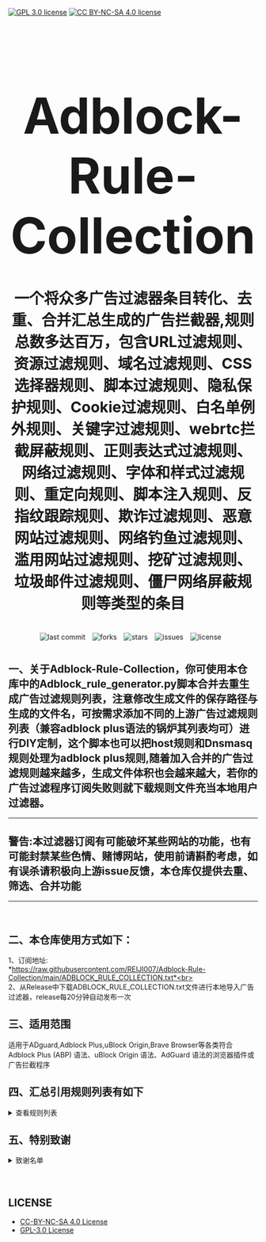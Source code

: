 [![GPL 3.0 license](https://img.shields.io/badge/License-GPL%20v3-blue.svg)](https://github.com/REIJI007/Adblock-Rule-Collection/blob/main/LICENSE-GPL3.0)
[![CC BY-NC-SA 4.0 license](https://img.shields.io/badge/License-CC%20BY--NC--SA%204.0-lightgrey.svg)](https://github.com/REIJI007/Adblock-Rule-Collection/blob/main/LICENSE-CC%20BY-NC-SA%204.0)
<!-- 居中的大标题 -->
<h1 align="center" style="font-size: 100px; margin-bottom: 40px;">Adblock-Rule-Collection</h1>

<!-- 居中的副标题 -->
<h2 align="center" style="font-size: 30px; margin-bottom: 40px;">一个将众多广告过滤器条目转化、去重、合并汇总生成的广告拦截器,规则总数多达百万，包含URL过滤规则、资源过滤规则、域名过滤规则、CSS选择器规则、脚本过滤规则、隐私保护规则、Cookie过滤规则、白名单例外规则、关键字过滤规则、webrtc拦截屏蔽规则、正则表达式过滤规则、网络过滤规则、字体和样式过滤规则、重定向规则、脚本注入规则、反指纹跟踪规则、欺诈过滤规则、恶意网站过滤规则、网络钓鱼过滤规则、滥用网站过滤规则、挖矿过滤规则、垃圾邮件过滤规则、僵尸网络屏蔽规则等类型的条目</h2>

<!-- 徽章（根据需要调整） -->
<p align="center" style="margin-bottom: 40px;">
    <img src="https://img.shields.io/badge/last%20commit-today-brightgreen" alt="last commit" style="margin-right: 10px;">
    <img src="https://img.shields.io/github/forks/REIJI007/Adblock-Rule-Collection" alt="forks" style="margin-right: 10px;">
    <img src="https://img.shields.io/github/stars/REIJI007/Adblock-Rule-Collection" alt="stars" style="margin-right: 10px;">
    <img src="https://img.shields.io/github/issues/REIJI007/Adblock-Rule-Collection" alt="issues" style="margin-right: 10px;">
    <img src="https://img.shields.io/github/license/REIJI007/Adblock-Rule-Collection" alt="license" style="margin-right: 10px;">
</p>


## 一、关于Adblock-Rule-Collection，你可使用本仓库中的Adblock_rule_generator.py脚本合并去重生成广告过滤规则列表，注意修改生成文件的保存路径与生成的文件名，可按需求添加不同的上游广告过滤规则列表（兼容adblock plus语法的锅炉其列表均可）进行DIY定制，这个脚本也可以把host规则和Dnsmasq规则处理为adblock plus规则,随着加入合并的广告过滤规则越来越多，生成文件体积也会越来越大，若你的广告过滤程序订阅失败则就下载规则文件充当本地用户过滤器。

<hr>

## 警告:本过滤器订阅有可能破坏某些网站的功能，也有可能封禁某些色情、赌博网站，使用前请斟酌考虑，如有误杀请积极向上游issue反馈，本仓库仅提供去重、筛选、合并功能

<hr>
<br>

## 二、本仓库使用方式如下：
1、订阅地址: <br> *https://raw.githubusercontent.com/REIJI007/Adblock-Rule-Collection/main/ADBLOCK_RULE_COLLECTION.txt*<br>
<br>
2、从Release中下载ADBLOCK_RULE_COLLECTION.txt文件进行本地导入广告过滤器，release每20分钟自动发布一次
<br>

## 三、适用范围
适用于ADguard,Adblock Plus,uBlock Origin,Brave Browser等各类符合Adblock Plus (ABP) 语法、uBlock Origin 语法、AdGuard 语法的浏览器插件或广告拦截程序
<br>


## 四、汇总引用规则列表有如下
<details>
  <summary>查看规则列表</summary>

1. [Anti-ad for AdGuard](https://anti-ad.net/adguard.txt)
2. [Anti-ad-Easylist](https://anti-ad.net/easylist.txt)
3. [OISD Big List](https://big.oisd.nl)
4. [EasyList](https://easylist.to/easylist/easylist.txt)
5. [EasyList Adservers](https://raw.githubusercontent.com/easylist/easylist/master/easylist/easylist_adservers.txt)
6. [EasyList Third-Party Servers](https://raw.githubusercontent.com/easylist/easylist/master/easylist/easylist_thirdparty.txt)
7. [EasyList Adservers Popup](https://raw.githubusercontent.com/easylist/easylist/master/easylist/easylist_adservers_popup.txt)
8. [EasyList Third-Party Popup](https://raw.githubusercontent.com/easylist/easylist/master/easylist/easylist_thirdparty_popup.txt)
9. [EasyList Allowlist](https://raw.githubusercontent.com/easylist/easylist/master/easylist/easylist_allowlist.txt)
10. [EasyList Allowlist Dimensions](https://raw.githubusercontent.com/easylist/easylist/master/easylist/easylist_allowlist_dimensions.txt)
11. [EasyList General Hide](https://raw.githubusercontent.com/easylist/easylist/master/easylist/easylist_allowlist_general_hide.txt)
12. [EasyList Popup Allowlist](https://raw.githubusercontent.com/easylist/easylist/master/easylist/easylist_allowlist_popup.txt)
13. [EasyList General Block](https://raw.githubusercontent.com/easylist/easylist/master/easylist/easylist_general_block.txt)
14. [EasyList General Block Popup](https://raw.githubusercontent.com/easylist/easylist/master/easylist/easylist_general_block_popup.txt)
15. [EasyList General Hide](https://raw.githubusercontent.com/easylist/easylist/master/easylist/easylist_general_hide.txt)
16. [EasyPrivacy](https://easylist.to/easylist/easyprivacy.txt)
17. [EasyPrivacy Allowlist](https://raw.githubusercontent.com/easylist/easylist/master/easyprivacy/easyprivacy_allowlist.txt)
18. [EasyPrivacy International Allowlist](https://raw.githubusercontent.com/easylist/easylist/master/easyprivacy/easyprivacy_allowlist_international.txt)
19. [EasyPrivacy General](https://raw.githubusercontent.com/easylist/easylist/master/easyprivacy/easyprivacy_general.txt)
20. [EasyPrivacy General Email Trackers](https://raw.githubusercontent.com/easylist/easylist/master/easyprivacy/easyprivacy_general_emailtrackers.txt)
21. [EasyPrivacy Third-Party](https://raw.githubusercontent.com/easylist/easylist/master/easyprivacy/easyprivacy_thirdparty.txt)
22. [EasyPrivacy International Third-Party](https://raw.githubusercontent.com/easylist/easylist/master/easyprivacy/easyprivacy_thirdparty_international.txt)
23. [EasyPrivacy Tracking Servers](https://raw.githubusercontent.com/easylist/easylist/master/easyprivacy/easyprivacy_trackingservers.txt)
24. [EasyPrivacy Third-Party Tracking Servers](https://raw.githubusercontent.com/easylist/easylist/master/easyprivacy/easyprivacy_trackingservers_thirdparty.txt)
25. [EasyPrivacy Admiral Tracking Servers](https://raw.githubusercontent.com/easylist/easylist/master/easyprivacy/easyprivacy_trackingservers_admiral.txt)
26. [EasyPrivacy General Tracking Servers](https://raw.githubusercontent.com/easylist/easylist/master/easyprivacy/easyprivacy_trackingservers_general.txt)
27. [EasyPrivacy Mining Tracking Servers](https://raw.githubusercontent.com/easylist/easylist/master/easyprivacy/easyprivacy_trackingservers_mining.txt)
28. [EasyPrivacy Notification Tracking Servers](https://raw.githubusercontent.com/easylist/easylist/master/easyprivacy/easyprivacy_trackingservers_notifications.txt)
29. [Easylist Cookie List](https://secure.fanboy.co.nz/fanboy-cookiemonster.txt)
30. [Easylist Cookie Allowlist](https://raw.githubusercontent.com/easylist/easylist/master/easylist_cookie/easylist_cookie_allowlist.txt)
31. [Easylist Cookie General Hide Allowlist](https://raw.githubusercontent.com/easylist/easylist/master/easylist_cookie/easylist_cookie_allowlist_general_hide.txt)
32. [Easylist Cookie General Block](https://raw.githubusercontent.com/easylist/easylist/master/easylist_cookie/easylist_cookie_general_block.txt)
33. [Easylist Cookie General Hide](https://raw.githubusercontent.com/easylist/easylist/master/easylist_cookie/easylist_cookie_general_hide.txt)
34. [Easylist Cookie Third-Party](https://raw.githubusercontent.com/easylist/easylist/master/easylist_cookie/easylist_cookie_thirdparty.txt)
35. [EasyList China](https://raw.githubusercontent.com/easylist/easylistchina/master/easylistchina.txt)
36. [Adblock Warning Removal List](https://easylist-downloads.adblockplus.org/antiadblockfilters.txt)
37. [Fanboy's Annoyance List](https://secure.fanboy.co.nz/fanboy-annoyance.txt)
38. [Fanboy's Social Blocking List](https://easylist.to/easylist/fanboy-social.txt)
39. [Fanboy's Anti-Thirdparty Fonts](https://www.fanboy.co.nz/fanboy-antifonts.txt)
40. [Fanboy's Notifications Blocking List](https://raw.githubusercontent.com/DandelionSprout/adfilt/master/Other%20domains%20versions/FanboyNotifications-LoadableInUBO.txt)
41. [CJX's Annoyance List](https://raw.githubusercontent.com/cjx82630/cjxlist/master/cjx-annoyance.txt)
42. [CJX's EasyList Lite](https://raw.githubusercontent.com/cjx82630/cjxlist/master/cjxlist.txt)
43. [CJX's uBlock List](https://raw.githubusercontent.com/cjx82630/cjxlist/master/cjx-ublock.txt)
44. [uniartrisan's Adblock List Plus](https://raw.githubusercontent.com/uniartisan/adblock_list/master/adblock_plus.txt)
45. [uniartrisan's Privacy List](https://raw.githubusercontent.com/uniartisan/adblock_list/master/adblock_privacy.txt)
46. [AdRules AdBlock List Plus](https://raw.githubusercontent.com/Cats-Team/AdRules/main/adblock_plus.txt)
47. [AdRules DNS List](https://raw.githubusercontent.com/Cats-Team/AdRules/main/dns.txt)
48. [AdBlock DNS](https://raw.githubusercontent.com/217heidai/adblockfilters/main/rules/adblockdns.txt)
49. [AdBlock Filter](https://raw.githubusercontent.com/217heidai/adblockfilters/main/rules/adblockfilters.txt)
50. [GOODBYEADS](https://raw.githubusercontent.com/8680/GOODBYEADS/master/data/rules/adblock.txt)
51. [GOODBYEADS DNS](https://raw.githubusercontent.com/8680/GOODBYEADS/master/data/rules/dns.txt)
52. [GOODBYEADS Allow](https://raw.githubusercontent.com/8680/GOODBYEADS/master/data/rules/allow.txt)
53. [AWAvenue Ads Rule](https://raw.githubusercontent.com/TG-Twilight/AWAvenue-Ads-Rule/main/AWAvenue-Ads-Rule.txt)
54. [uBlock Filters](https://raw.githubusercontent.com/uBlockOrigin/uAssets/master/filters/filters.txt)
55. [uBlock Privacy Filter](https://raw.githubusercontent.com/uBlockOrigin/uAssets/master/filters/privacy.txt)
56. [uBlock Mobile Filter](https://raw.githubusercontent.com/uBlockOrigin/uAssets/master/filters/filters-mobile.txt)
57. [uBlock Badware Risks Filter](https://raw.githubusercontent.com/uBlockOrigin/uAssets/master/filters/badware.txt)
58. [uBlock Annoyances Cookies Filter](https://raw.githubusercontent.com/uBlockOrigin/uAssets/master/filters/annoyances-cookies.txt)
59. [uBlock Annoyances Others Filter](https://raw.githubusercontent.com/uBlockOrigin/uAssets/master/filters/annoyances-others.txt)
60. [uBlock Resource Abuse Filters](https://raw.githubusercontent.com/uBlockOrigin/uAssets/master/filters/resource-abuse.txt)
61. [uBlock Unbreak Filter](https://raw.githubusercontent.com/uBlockOrigin/uAssets/master/filters/unbreak.txt)
62. [AdGuard Base Filter](https://raw.githubusercontent.com/AdguardTeam/FiltersRegistry/master/filters/filter_2_Base/filter.txt)
63. [AdGuard Base Filter — First-Party Servers](https://raw.githubusercontent.com/AdguardTeam/AdguardFilters/master/BaseFilter/sections/adservers_firstparty.txt)
64. [AdGuard Base Filter — Foreign Servers](https://raw.githubusercontent.com/AdguardTeam/AdguardFilters/master/BaseFilter/sections/foreign.txt)
65. [AdGuard Base Filter Cryptominers](https://raw.githubusercontent.com/AdguardTeam/AdguardFilters/master/BaseFilter/sections/cryptominers.txt)
66. [AdGuard Base Filter Adservers](https://raw.githubusercontent.com/AdguardTeam/AdguardFilters/master/BaseFilter/sections/adservers.txt)
67. [AdGuard Base Filter Adservers First-Party](https://raw.githubusercontent.com/AdguardTeam/AdguardFilters/master/BaseFilter/sections/adservers_firstparty.txt)
68. [AdGuard Base Filter Allowlist](https://raw.githubusercontent.com/AdguardTeam/AdguardFilters/master/BaseFilter/sections/allowlist.txt)
69. [AdGuard Base Filter Stealth Allowlist](https://raw.githubusercontent.com/AdguardTeam/AdguardFilters/master/BaseFilter/sections/allowlist_stealth.txt)
70. [AdGuard Base Filter Anti-Adblock](https://raw.githubusercontent.com/AdguardTeam/AdguardFilters/master/BaseFilter/sections/antiadblock.txt)
71. [AdGuard Base Filter Replace](https://raw.githubusercontent.com/AdguardTeam/AdguardFilters/master/BaseFilter/sections/replace.txt)
72. [AdGuard Base Filter Content Blocker](https://raw.githubusercontent.com/AdguardTeam/AdguardFilters/master/BaseFilter/sections/content_blocker.txt)
73. [AdGuard Exclusion Rules](https://raw.githubusercontent.com/AdguardTeam/AdGuardSDNSFilter/master/Filters/exclusions.txt)
74. [AdGuard Exception Rules](https://raw.githubusercontent.com/AdguardTeam/AdGuardSDNSFilter/master/Filters/exceptions.txt)
75. [AdGuard SDNS Filter](https://raw.githubusercontent.com/AdguardTeam/AdGuardSDNSFilter/master/Filters/rules.txt)
76. [AdGuard Tracking Protection Filter](https://raw.githubusercontent.com/AdguardTeam/FiltersRegistry/master/filters/filter_3_Spyware/filter.txt)
77. [AdGuard Tracking Protection Filter — First-Party Trackers](https://raw.githubusercontent.com/AdguardTeam/AdguardFilters/master/SpywareFilter/sections/tracking_servers_firstparty.txt)
78. [AdGuard Tracking Protection Filter — Third-Party Trackers](https://raw.githubusercontent.com/AdguardTeam/AdguardFilters/master/SpywareFilter/sections/tracking_servers.txt)
79. [AdGuard Tracking Protection Filter — Mobile Trackers](https://raw.githubusercontent.com/AdguardTeam/AdguardFilters/master/SpywareFilter/sections/mobile.txt)
80. [AdGuard URL Tracking Filter](https://raw.githubusercontent.com/AdguardTeam/FiltersRegistry/master/filters/filter_17_TrackParam/filter.txt)
81. [AdGuard Social Media Filter](https://raw.githubusercontent.com/AdguardTeam/FiltersRegistry/master/filters/filter_4_Social/filter.txt)
82. [AdGuard Social Filter Allowlist](https://raw.githubusercontent.com/AdguardTeam/AdguardFilters/master/SocialFilter/sections/allowlist.txt)
83. [AdGuard Social Filter General Element Hide](https://raw.githubusercontent.com/AdguardTeam/AdguardFilters/master/SocialFilter/sections/general_elemhide.txt)
84. [AdGuard Social Filter General Extensions](https://raw.githubusercontent.com/AdguardTeam/AdguardFilters/master/SocialFilter/sections/general_extensions.txt)
85. [AdGuard Social Filter General URL](https://raw.githubusercontent.com/AdguardTeam/AdguardFilters/master/SocialFilter/sections/general_url.txt)
86. [AdGuard Social Filter Popups](https://raw.githubusercontent.com/AdguardTeam/AdguardFilters/master/SocialFilter/sections/popups.txt)
87. [AdGuard Social Filter Social Trackers](https://raw.githubusercontent.com/AdguardTeam/AdguardFilters/master/SocialFilter/sections/social_trackers.txt)
88. [AdGuard Annoyances Filter](https://raw.githubusercontent.com/AdguardTeam/FiltersRegistry/master/filters/filter_14_Annoyances/filter.txt)
89. [AdGuard Annoyances Filter Cookies Allowlist](https://raw.githubusercontent.com/AdguardTeam/AdguardFilters/master/AnnoyancesFilter/Cookies/sections/cookies_allowlist.txt)
90. [AdGuard Annoyances Filter Cookies General](https://raw.githubusercontent.com/AdguardTeam/AdguardFilters/master/AnnoyancesFilter/Cookies/sections/cookies_general.txt)
91. [AdGuard Annoyances Filter Mobile App Allowlist](https://raw.githubusercontent.com/AdguardTeam/AdguardFilters/master/AnnoyancesFilter/MobileApp/sections/mobile-app_allowlist.txt)
92. [AdGuard Annoyances Filter Mobile App General](https://raw.githubusercontent.com/AdguardTeam/AdguardFilters/master/AnnoyancesFilter/MobileApp/sections/mobile-app_general.txt)
93. [AdGuard Annoyances Filter Popups Anti-Adblock](https://raw.githubusercontent.com/AdguardTeam/AdguardFilters/master/AnnoyancesFilter/Popups/sections/antiadblock.txt)
94. [AdGuard Annoyances Filter Popups Allowlist](https://raw.githubusercontent.com/AdguardTeam/AdguardFilters/master/AnnoyancesFilter/Popups/sections/popups_allowlist.txt)
95. [AdGuard Annoyances Filter Popups General](https://raw.githubusercontent.com/AdguardTeam/AdguardFilters/master/AnnoyancesFilter/Popups/sections/popups_general.txt)
96. [AdGuard Annoyances Filter Push Notifications Allowlist](https://raw.githubusercontent.com/AdguardTeam/AdguardFilters/master/AnnoyancesFilter/Popups/sections/push-notifications_allowlist.txt)
97. [AdGuard Annoyances Filter Push Notifications General](https://raw.githubusercontent.com/AdguardTeam/AdguardFilters/master/AnnoyancesFilter/Popups/sections/push-notifications_general.txt)
98. [AdGuard Annoyances Filter Subscriptions Allowlist](https://raw.githubusercontent.com/AdguardTeam/AdguardFilters/master/AnnoyancesFilter/Popups/sections/subscriptions_allowlist.txt)
99. [AdGuard Annoyances Filter Subscriptions General](https://raw.githubusercontent.com/AdguardTeam/AdguardFilters/master/AnnoyancesFilter/Popups/sections/subscriptions_general.txt)
100. [AdGuard Annoyances Filter Widgets](https://raw.githubusercontent.com/AdguardTeam/AdguardFilters/master/AnnoyancesFilter/Widgets/sections/widgets.txt)
101. [AdGuard CNAME original trackers list](https://raw.githubusercontent.com/AdguardTeam/cname-trackers/master/data/combined_original_trackers.txt)  
102. [AdGuard CNAME disguised ads list](https://raw.githubusercontent.com/AdguardTeam/cname-trackers/master/data/combined_disguised_ads.txt)  
103. [AdGuard CNAME disguised clickthroughs list](https://raw.githubusercontent.com/AdguardTeam/cname-trackers/master/data/combined_disguised_clickthroughs.txt)  
104. [AdGuard CNAME disguised microsites list](https://raw.githubusercontent.com/AdguardTeam/cname-trackers/master/data/combined_disguised_microsites.txt)  
105. [AdGuard CNAME disguised trackers list](https://raw.githubusercontent.com/AdguardTeam/cname-trackers/master/data/combined_disguised_trackers.txt)  
106. [AdGuard CNAME disguised mail_trackers list](https://raw.githubusercontent.com/AdguardTeam/cname-trackers/master/data/combined_disguised_mail_trackers.txt)  
107. [AdGuard DNS filter](https://raw.githubusercontent.com/AdguardTeam/FiltersRegistry/master/filters/filter_15_DnsFilter/filter.txt)  
108. [AdGuard for Android](https://filters.adtidy.org/android/filters/11.txt)  
109. [AdGuard for iOS](https://filters.adtidy.org/ios/filters/11.txt)  
110. [AdGuard Chinese filter](https://raw.githubusercontent.com/AdguardTeam/FiltersRegistry/master/filters/filter_224_Chinese/filter.txt)  
111. [AdGuard Chinese filter-adservers](https://raw.githubusercontent.com/AdguardTeam/AdguardFilters/master/ChineseFilter/sections/adservers.txt)  
112. [AdGuard Chinese filter-adservers_firstparty](https://raw.githubusercontent.com/AdguardTeam/AdguardFilters/master/ChineseFilter/sections/adservers_firstparty.txt)  
113. [AdGuard ChineseFilter-allowlist](https://raw.githubusercontent.com/AdguardTeam/AdguardFilters/master/ChineseFilter/sections/allowlist.txt)  
114. [AdGuard ChineseFilter-antiadblock](https://raw.githubusercontent.com/AdguardTeam/AdguardFilters/master/ChineseFilter/sections/antiadblock.txt)  
115. [AdGuard ChineseFilter-general_elemhide](https://raw.githubusercontent.com/AdguardTeam/AdguardFilters/master/ChineseFilter/sections/general_elemhide.txt)  
116. [AdGuard ChineseFilter-general_extensions](https://raw.githubusercontent.com/AdguardTeam/AdguardFilters/master/ChineseFilter/sections/general_extensions.txt)  
117. [AdGuard ChineseFilter-general_url](https://raw.githubusercontent.com/AdguardTeam/AdguardFilters/master/ChineseFilter/sections/general_url.txt)  
118. [AdGuard ChineseFilter-replace](https://raw.githubusercontent.com/AdguardTeam/AdguardFilters/master/ChineseFilter/sections/replace.txt)  
119. [AdGuard Mobile filter](https://raw.githubusercontent.com/AdguardTeam/AdguardFilters/master/MobileFilter/sections/adservers.txt)  
120. [AdGuard MobileFilter-adservers](https://raw.githubusercontent.com/AdguardTeam/AdguardFilters/master/MobileFilter/sections/adservers.txt)  
121. [AdGuard MobileFilter-allowlist_app](https://raw.githubusercontent.com/AdguardTeam/AdguardFilters/master/MobileFilter/sections/allowlist_app.txt)  
122. [AdGuard MobileFilter-allowlist_web](https://raw.githubusercontent.com/AdguardTeam/AdguardFilters/master/MobileFilter/sections/allowlist_web.txt)  
123. [AdGuard MobileFilter-antiadblock](https://raw.githubusercontent.com/AdguardTeam/AdguardFilters/master/MobileFilter/sections/antiadblock.txt)  
124. [AdGuard MobileFilter-general_elemhide](https://raw.githubusercontent.com/AdguardTeam/AdguardFilters/master/MobileFilter/sections/general_elemhide.txt)  
125. [AdGuard MobileFilter-general_extensions](https://raw.githubusercontent.com/AdguardTeam/AdguardFilters/master/MobileFilter/sections/general_extensions.txt)  
126. [AdGuard MobileFilter-general_url](https://raw.githubusercontent.com/AdguardTeam/AdguardFilters/master/MobileFilter/sections/general_url.txt)  
127. [AdGuard MobileFilter-replace](https://raw.githubusercontent.com/AdguardTeam/AdguardFilters/master/MobileFilter/sections/replace.txt)  
128. [AdGuard SpywareFilter-allowlist](https://raw.githubusercontent.com/AdguardTeam/AdguardFilters/master/SpywareFilter/sections/allowlist.txt)  
129. [AdGuard SpywareFilter-cookies_allowlist](https://raw.githubusercontent.com/AdguardTeam/AdguardFilters/master/SpywareFilter/sections/cookies_allowlist.txt)  
130. [AdGuard SpywareFilter-cookies_general](https://raw.githubusercontent.com/AdguardTeam/AdguardFilters/master/SpywareFilter/sections/cookies_general.txt)  
131. [AdGuard SpywareFilter-cookies_specific](https://raw.githubusercontent.com/AdguardTeam/AdguardFilters/master/SpywareFilter/sections/cookies_specific.txt)  
132. [AdGuard SpywareFilter-general_elemhide](https://raw.githubusercontent.com/AdguardTeam/AdguardFilters/master/SpywareFilter/sections/general_elemhide.txt)  
133. [AdGuard SpywareFilter-general_extensions](https://raw.githubusercontent.com/AdguardTeam/AdguardFilters/master/SpywareFilter/sections/general_extensions.txt)  
134. [AdGuard SpywareFilter-general_url](https://raw.githubusercontent.com/AdguardTeam/AdguardFilters/master/SpywareFilter/sections/general_url.txt)  
135. [AdGuard SpywareFilter-mobile](https://raw.githubusercontent.com/AdguardTeam/AdguardFilters/master/SpywareFilter/sections/mobile.txt)  
136. [AdGuard SpywareFilter-mobile_allowlist](https://raw.githubusercontent.com/AdguardTeam/AdguardFilters/master/SpywareFilter/sections/mobile_allowlist.txt)  
137. [AdGuard SpywareFilter-tracking_servers](https://raw.githubusercontent.com/AdguardTeam/AdguardFilters/master/SpywareFilter/sections/tracking_servers.txt)  
138. [AdGuard SpywareFilter-tracking_servers_firstparty](https://raw.githubusercontent.com/AdguardTeam/AdguardFilters/master/SpywareFilter/sections/tracking_servers_firstparty.txt)  
139. [AdGuard TrackParamFilter-allowlist](https://raw.githubusercontent.com/AdguardTeam/AdguardFilters/master/TrackParamFilter/sections/allowlist.txt)  
140. [AdGuard TrackParamFilter-general_url](https://raw.githubusercontent.com/AdguardTeam/AdguardFilters/master/TrackParamFilter/sections/general_url.txt)  
141. [HyperADRules](https://raw.githubusercontent.com/Lynricsy/HyperADRules/master/rules.txt)  
142. [HyperADRules-DNS](https://raw.githubusercontent.com/Lynricsy/HyperADRules/master/dns.txt)  
143. [HyperADRules-allow](https://raw.githubusercontent.com/Lynricsy/HyperADRules/master/allow.txt)  
144. [TheBestAdrules](https://raw.githubusercontent.com/guandasheng/adguardhome/main/rule/all.txt)  
145. [xinggsf's rules](https://raw.githubusercontent.com/xinggsf/Adblock-Plus-Rule/master/rule.txt)  
146. [xinggsf's mv rules](https://raw.githubusercontent.com/xinggsf/Adblock-Plus-Rule/master/mv.txt)  
147. [superbigsteam rules](https://raw.githubusercontent.com/superbigsteam/adguardhomeguiz/main/rule/all.txt)  
148. [adblock-nocoin-list](https://raw.githubusercontent.com/hoshsadiq/adblock-nocoin-list/master/nocoin.txt)  
149. [GoodbyeAds-AdBlock-Filter](https://raw.githubusercontent.com/jerryn70/GoodbyeAds/master/Formats/GoodbyeAds-AdBlock-Filter.txt)  
150. [GoodbyeAds-Ultra-AdBlock-Filter](https://raw.githubusercontent.com/jerryn70/GoodbyeAds/master/Formats/GoodbyeAds-Ultra-AdBlock-Filter.txt)
151. [Phishing URL Blocklist——AdGuard](https://malware-filter.gitlab.io/malware-filter/phishing-filter-ag.txt)  
152. [Phishing URL Blocklist——AdGuard Home](https://malware-filter.gitlab.io/malware-filter/phishing-filter-agh.txt)  
153. [Phishing URL Blocklist——uBlock Origin](https://malware-filter.gitlab.io/malware-filter/phishing-filter.txt)  
154. [Malicious URL Blocklist——AdGuard](https://malware-filter.gitlab.io/malware-filter/urlhaus-filter-ag.txt)  
155. [Malicious URL Blocklist——AdGuard Home](https://malware-filter.gitlab.io/malware-filter/urlhaus-filter-agh.txt)  
156. [Malicious URL Blocklist——uBlock Origin](https://malware-filter.gitlab.io/malware-filter/urlhaus-filter.txt)  
157. [Tracking JS Blocklist](https://malware-filter.gitlab.io/malware-filter/tracking-filter.txt)  
158. [Botnet IP Blocklist——AdGuard](https://malware-filter.gitlab.io/malware-filter/botnet-filter-ag.txt)  
159. [Botnet IP Blocklist——AdGuard Home](https://malware-filter.gitlab.io/malware-filter/botnet-filter-agh.txt)  
160. [Botnet IP Blocklist——uBlock Origin](https://malware-filter.gitlab.io/malware-filter/botnet-filter.txt)  
161. [ABP filters](https://easylist-msie.adblockplus.org/abp-filters-anti-cv.txt)  
162. [adgk](https://raw.githubusercontent.com/banbendalao/ADgk/master/ADgk.txt)  
163. [yokoffing's Annoyance List](https://raw.githubusercontent.com/yokoffing/filterlists/main/annoyance_list.txt)  
164. [yokoffing's Privacy Essentials](https://raw.githubusercontent.com/yokoffing/filterlists/main/privacy_essentials.txt)  
165. [Spam404's Adblock-list](https://raw.githubusercontent.com/Spam404/lists/master/adblock-list.txt)  
166. [Brave-specific filter](https://raw.githubusercontent.com/brave/adblock-lists/master/brave-lists/brave-specific.txt)  
167. [Brave-ios-specific filter](https://raw.githubusercontent.com/brave/adblock-lists/master/brave-lists/brave-ios-specific.txt)  
168. [Brave-Android-specific filter](https://raw.githubusercontent.com/brave/adblock-lists/master/brave-lists/brave-android-specific.txt)  
169. [Brave-Firstparty filter](https://raw.githubusercontent.com/brave/adblock-lists/master/brave-lists/brave-firstparty.txt)  
170. [Brave-Firstparty-cname filter](https://raw.githubusercontent.com/brave/adblock-lists/master/brave-lists/brave-firstparty-cname.txt)  
171. [Brave-Unbreak filter](https://raw.githubusercontent.com/brave/adblock-lists/master/brave-unbreak.txt)  
172. [Filter unblocking search ads and self-promotions](https://raw.githubusercontent.com/AdguardTeam/FiltersRegistry/master/filters/filter_10_Useful/filter.txt)  
173. [Peter Lowe’s Ad and Tracking Server List](https://pgl.yoyo.org/adservers/serverlist.php?hostformat=adblockplus&showintro=0)  
174. [Dandelion Sprout's Anti-Malware List (for AdGuard)](https://raw.githubusercontent.com/DandelionSprout/adfilt/master/Alternate%20versions%20Anti-Malware%20List/AntiMalwareAdGuard.txt)  
175. [Dandelion Sprout's Anti-Malware List (for Adblock Plus and AdBlock)](https://raw.githubusercontent.com/DandelionSprout/adfilt/master/Alternate%20versions%20Anti-Malware%20List/AntiMalwareABP.txt)  
176. [The Block List Project - Smart TV List](https://raw.githubusercontent.com/blocklistproject/Lists/master/adguard/smart-tv-ags.txt)  
177. [The Block List Project - Ads List](https://raw.githubusercontent.com/blocklistproject/Lists/master/adguard/ads-ags.txt)  
178. [The Block List Project - Basic Starter List](https://raw.githubusercontent.com/blocklistproject/Lists/master/adguard/basic-ags.txt)  
179. [The Block List Project - Tracking List](https://raw.githubusercontent.com/blocklistproject/Lists/master/adguard/tracking-ags.txt)  
180. [The Block List Project - Malware List](https://raw.githubusercontent.com/blocklistproject/Lists/master/adguard/malware-ags.txt)  
181. [The Block List Project - Scam List](https://raw.githubusercontent.com/blocklistproject/Lists/master/adguard/scam-ags.txt)  
182. [The Block List Project - Phishing List](https://raw.githubusercontent.com/blocklistproject/Lists/master/adguard/phishing-ags.txt)  
183. [The Block List Project - Ransomware List](https://raw.githubusercontent.com/blocklistproject/Lists/master/adguard/ransomware-ags.txt)  
184. [The Block List Project - Fraud List](https://raw.githubusercontent.com/blocklistproject/Lists/master/adguard/fraud-ags.txt)  
185. [The Block List Project - Abuse List](https://raw.githubusercontent.com/blocklistproject/Lists/master/adguard/abuse-ags.txt)  
186. [The Block List Project - Redirect List](https://raw.githubusercontent.com/blocklistproject/Lists/master/adguard/redirect-ags.txt)  
187. [Anti-Adblock Killer](https://raw.githubusercontent.com/reek/anti-adblock-killer/master/anti-adblock-killer-filters.txt)  
188. [Scam Blocklist (Adblock Plus)](https://raw.githubusercontent.com/durablenapkin/scamblocklist/master/adguard.txt)  
189. [Smart-TV Blocklist for AdGuard Home](https://raw.githubusercontent.com/Perflyst/PiHoleBlocklist/master/SmartTV-AGH.txt)  
190. [HaGeZi's Pro DNS Blocklist](https://raw.githubusercontent.com/hagezi/dns-blocklists/main/adblock/pro.txt)  
191. [HaGeZi's Fake DNS Blocklist](https://raw.githubusercontent.com/hagezi/dns-blocklists/main/adblock/fake.txt)  
192. [HaGeZi's Light DNS Blocklist](https://raw.githubusercontent.com/hagezi/dns-blocklists/main/adblock/light.txt)  
193. [HaGeZi's DynDNS Blocklist](https://raw.githubusercontent.com/hagezi/dns-blocklists/main/adblock/dyndns.txt)  
194. [HaGeZi's Normal DNS Blocklist](https://raw.githubusercontent.com/hagezi/dns-blocklists/main/adblock/multi.txt)  
195. [HaGeZi's Personal DNS Blocklist](https://raw.githubusercontent.com/hagezi/dns-blocklists/main/adblock/personal.txt)  
196. [HaGeZi's Pop-Up Ads DNS Blocklist](https://raw.githubusercontent.com/hagezi/dns-blocklists/main/adblock/popupads.txt)  
197. [HaGeZi's Ultimate DNS Blocklist](https://raw.githubusercontent.com/hagezi/dns-blocklists/main/adblock/ultimate.txt)  
198. [HaGeZi's The World's Most Abused TLDs - Aggressive](https://raw.githubusercontent.com/hagezi/dns-blocklists/main/adblock/spam-tlds-adblock-aggressive.txt)  
199. [HaGeZi's The World's Most Abused TLDs - Allow](https://raw.githubusercontent.com/hagezi/dns-blocklists/main/adblock/spam-tlds-adblock-allow.txt)  
200. [HaGeZi's Threat Intelligence Feeds DNS Blocklist](https://raw.githubusercontent.com/hagezi/dns-blocklists/main/adblock/tif.txt)  
201. [HaGeZi's Allowlist Referral](https://raw.githubusercontent.com/hagezi/dns-blocklists/main/adblock/whitelist-referral.txt)  
202. [HaGeZi's Allowlist URL Shortener](https://raw.githubusercontent.com/hagezi/dns-blocklists/main/adblock/whitelist-urlshortener.txt)  
203. [neodevpro's adblock list](https://raw.githubusercontent.com/neodevpro/neodevhost/master/adblocker)  
204. [notracking's adblock List](https://raw.githubusercontent.com/notracking/hosts-blocklists/master/adblock/adblock.txt)  
205. [damengzhu's adblock List](https://raw.githubusercontent.com/damengzhu/banad/main/jiekouAD.txt)  
206. [damengzhu's DNS List](https://raw.githubusercontent.com/damengzhu/banad/main/dnslist.txt)  
207. [hectorm's adblock List](https://hblock.molinero.dev/hosts_adblock.txt)  
208. [1Hosts's adblock list](https://raw.githubusercontent.com/badmojr/1Hosts/master/Pro/adblock.txt)  
  

</details>

## 五、特别致谢
<details>
  <summary>致谢名单</summary>

1. [anti-AD](https://github.com/privacy-protection-tools/anti-AD)
2. [easylist](https://github.com/easylist/easylist)
3. [cjxlist](https://github.com/cjx82630/cjxlist)
4. [uniartisan](https://github.com/uniartisan/adblock_list)
5. [Cats-Team](https://github.com/Cats-Team/AdRules)
6. [217heidai](https://github.com/217heidai/adblockfilters)
7. [GOODBYEADS](https://github.com/8680/GOODBYEADS)
8. [AWAvenue-Ads-Rule](https://github.com/TG-Twilight/AWAvenue-Ads-Rule)
9. [uBlockOrigin](https://github.com/uBlockOrigin/uAssets)
10. [ADguardTeam](https://github.com/AdguardTeam/AdGuardFilters)
11. [HyperADRules](https://github.com/Lynricsy/HyperADRules)
12. [guandasheng](https://github.com/guandasheng/adguardhome)
13. [xinggsf](https://github.com/xinggsf/Adblock-Plus-Rule)
14. [superbigsteam](https://github.com/superbigsteam/adguardhomeguiz)
15. [hoshsadiq](https://github.com/hoshsadiq/adblock-nocoin-list)
16. [jerryn70](https://github.com/jerryn70/GoodbyeAds)
17. [malware-filter](https://gitlab.com/malware-filter)
18. [abp-filters](https://gitlab.com/eyeo/anti-cv/abp-filters-anti-cv)
19. [banbendalao](https://github.com/banbendalao/ADgk)
20. [yokoffing](https://github.com/yokoffing/filterlists)
21. [Spam404](https://github.com/Spam404/lists)
22. [brave](https://github.com/brave/adblock-lists)
23. [Peter Lowe](https://pgl.yoyo.org/adservers/)
24. [DandelionSprout](https://github.com/DandelionSprout/adfilt)
25. [blocklistproject](https://github.com/blocklistproject/Lists)
26. [reek](https://github.com/reek/anti-adblock-killer)
27. [durablenapkin](https://github.com/durablenapkin/scamblocklist)
28. [oisd](https://github.com/sjhgvr/oisd)
29. [Perflyst](https://github.com/Perflyst/PiHoleBlocklist)
30. [hagezi](https://github.com/hagezi/dns-blocklists)
31. [neodevpro](https://github.com/neodevpro/neodevhost)
32. [notracking](https://github.com/notracking/hosts-blocklists)
33. [damengzhu](https://github.com/damengzhu/banad)
34. [hectorm](https://github.com/hectorm/hblock)
35. [badmojr](https://github.com/badmojr/1Hosts)

  </details>





<br>
<br>


## LICENSE
- [CC-BY-NC-SA 4.0 License](https://github.com/REIJI007/Adblock-Rule-Collection/blob/main/LICENSE-CC%20BY-NC-SA%204.0)
- [GPL-3.0 License](https://github.com/REIJI007/Adblock-Rule-Collection/blob/main/LICENSE-GPL3.0)
